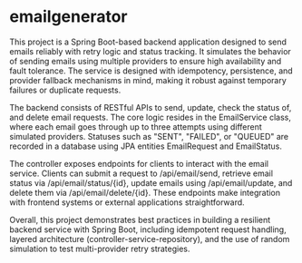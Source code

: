 # emailgenerator

This project is a Spring Boot-based backend application designed to send emails reliably with retry logic and status tracking. It simulates the behavior of sending emails using multiple providers to ensure high availability and fault tolerance. The service is designed with idempotency, persistence, and provider fallback mechanisms in mind, making it robust against temporary failures or duplicate requests.

The backend consists of RESTful APIs to send, update, check the status of, and delete email requests. The core logic resides in the EmailService class, where each email goes through up to three attempts using different simulated providers. Statuses such as "SENT", "FAILED", or "QUEUED" are recorded in a database using JPA entities EmailRequest and EmailStatus.

The controller exposes endpoints for clients to interact with the email service. Clients can submit a request to /api/email/send, retrieve email status via /api/email/status/{id}, update emails using /api/email/update, and delete them via /api/email/delete/{id}. These endpoints make integration with frontend systems or external applications straightforward.

Overall, this project demonstrates best practices in building a resilient backend service with Spring Boot, including idempotent request handling, layered architecture (controller-service-repository), and the use of random simulation to test multi-provider retry strategies.
